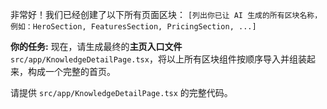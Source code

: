 非常好！我们已经创建了以下所有页面区块：
`[列出你已让 AI 生成的所有区块名称，例如：HeroSection, FeaturesSection, PricingSection, ...]`

**你的任务:**
现在，请生成最终的**主页入口文件** `src/app/KnowledgeDetailPage.tsx`，将以上所有区块组件按顺序导入并组装起来，构成一个完整的首页。

请提供 `src/app/KnowledgeDetailPage.tsx` 的完整代码。